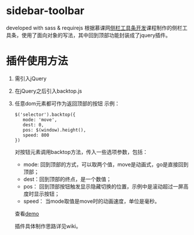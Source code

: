 # sidebar-toolbar
developed with sass &amp; requirejs
根据慕课网[侧栏工具条开发](http://www.imooc.com/learn/425)课程制作的侧栏工具条，使用了面向对象的写法，其中回到顶部功能封装成了jquery插件。


# 插件使用方法
1. 需引入jQuery
2. 在jQuery之后引入backtop.js
3. 任意dom元素都可作为返回顶部的按钮
  示例：
  
   ``` 
   $('selector').backtop({
      mode: 'move',
      dest: 0,
      pos: $(window).height(),
      speed: 800
   })
   ```
   
   对按钮元素调用backtop方法，传入一些选项参数，包括：
   * mode: 回到顶部的方式，可以取两个值，move是动画式，go是直接回到顶部；
   * dest：回到顶部的终点，是一个数值；
   * pos： 回到顶部按钮触发显示隐藏切换的位置，示例中是滚动超过一屏高度时显示按钮；
   * speed： 当mode取值是move时的动画速度，单位是毫秒。
   
   查看[demo](https://seed-fe.github.io/sidebar-toolbar/)
   
   插件具体制作思路详见wiki。
